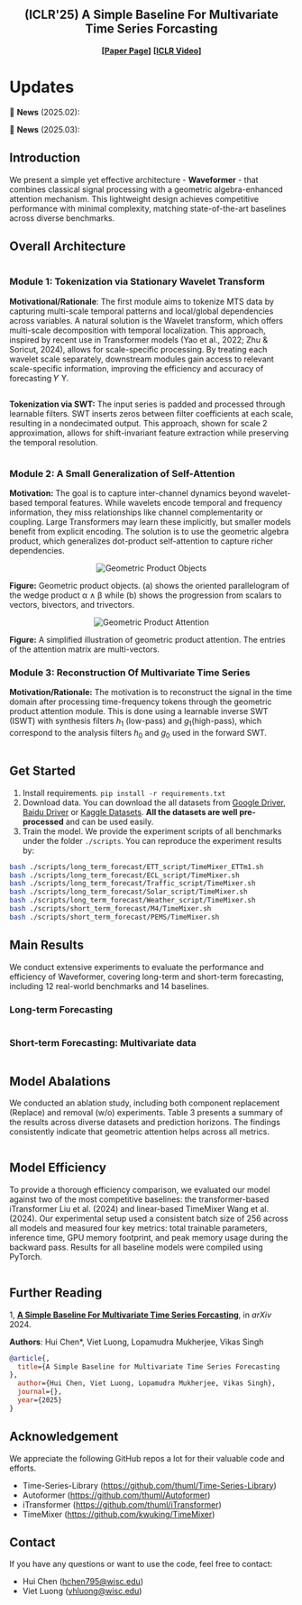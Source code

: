 <div align="center">
  <!-- <h1><b> Time-LLM </b></h1> -->
  <!-- <h2><b> Time-LLM </b></h2> -->
  <h2><b> (ICLR'25) A Simple Baseline For Multivariate Time Series Forcasting </b></h2>
</div>
<div align="center">

**[<a href="https://openreview.net/pdf?id=7oLshfEIC2">Paper Page</a>]**
**[<a href="https://iclr.cc/virtual/2024/poster/19347">ICLR Video</a>]**

</div>

# Updates

🚩 **News** (2025.02):

🚩 **News** (2025.03): 


## Introduction

We present a simple yet effective architecture - **Waveformer** - that combines classical signal processing with a geometric algebra-enhanced attention mechanism. This lightweight design achieves competitive performance with minimal complexity, matching state-of-the-art baselines across diverse benchmarks.

## Overall Architecture


<p align="center">
<img src="./figures/overall.png"  alt="" align=center />
</p>


### Module 1: Tokenization via Stationary Wavelet Transform
**Motivational/Rationale**: The first module aims to tokenize MTS data by capturing multi-scale temporal patterns and local/global dependencies across variables. A natural solution is the Wavelet transform, which offers multi-scale decomposition with temporal localization. This approach, inspired by recent use in Transformer models (Yao et al., 2022; Zhu & Soricut, 2024), allows for scale-specific processing. By treating each wavelet scale separately, downstream modules gain access to relevant scale-specific information, improving the efficiency and accuracy of forecasting 
𝑌
Y.

<p align="center">
<img src="./figures/module_1_1.png"  alt="" align=center />
</p>


**Tokenization via SWT:** The
input series is padded and processed
through learnable filters. SWT inserts zeros between filter coefficients
at each scale, resulting in a nondecimated output. This approach,
shown for scale 2 approximation, allows for shift-invariant feature extraction while preserving the temporal
resolution.
<p align="center">
<img src="./figures/module_1_2.png"  alt="" align=center />
</p>




### Module 2: A Small Generalization of Self-Attention

**Motivation:** The goal is to capture inter-channel dynamics beyond wavelet-based temporal features. While wavelets encode temporal and frequency information, they miss relationships like channel complementarity or coupling. Large Transformers may learn these implicitly, but smaller models benefit from explicit encoding. The solution is to use the geometric algebra product, which generalizes dot-product self-attention to capture richer dependencies.

<p align="center">
  <img src="./figures/module_2_1.png" alt="Geometric Product Objects" align="center" />
</p>

**Figure:** Geometric product objects. (a) shows the oriented parallelogram of the wedge product α ∧ β while (b) shows the progression from scalars to vectors, bivectors, and trivectors.

<p align="center">
  <img src="./figures/module_2_2.png" alt="Geometric Product Attention" align="center" />
</p>

**Figure:** A simplified illustration of geometric product attention. The entries of the attention matrix are multi-vectors.


### Module 3: Reconstruction Of Multivariate Time Series
**Motivation/Rationale:** The motivation is to reconstruct the signal in the time domain after processing time-frequency tokens through the geometric product attention module. This is done using a learnable inverse SWT (ISWT) with synthesis filters $h_1$ (low-pass) and $g_1$(high-pass), which correspond to the analysis filters $h_0$ and $g_0$ used in the forward SWT.

<p align="center">
<img src="./figures/module_3_1.png"  alt="" align=center />
</p>




## Get Started

1. Install requirements. ```pip install -r requirements.txt```
2. Download data. You can download the all datasets from [Google Driver](https://drive.google.com/u/0/uc?id=1NF7VEefXCmXuWNbnNe858WvQAkJ_7wuP&export=download), [Baidu Driver](https://pan.baidu.com/share/init?surl=r3KhGd0Q9PJIUZdfEYoymg&pwd=i9iy) or [Kaggle Datasets](https://www.kaggle.com/datasets/wentixiaogege/time-series-dataset). **All the datasets are well pre-processed** and can be used easily.
3. Train the model. We provide the experiment scripts of all benchmarks under the folder `./scripts`. You can reproduce the experiment results by:

```bash
bash ./scripts/long_term_forecast/ETT_script/TimeMixer_ETTm1.sh
bash ./scripts/long_term_forecast/ECL_script/TimeMixer.sh
bash ./scripts/long_term_forecast/Traffic_script/TimeMixer.sh
bash ./scripts/long_term_forecast/Solar_script/TimeMixer.sh
bash ./scripts/long_term_forecast/Weather_script/TimeMixer.sh
bash ./scripts/short_term_forecast/M4/TimeMixer.sh
bash ./scripts/short_term_forecast/PEMS/TimeMixer.sh
```

## Main Results
We conduct extensive experiments to evaluate the performance and efficiency of Waveformer, covering long-term and short-term forecasting, including 12 real-world benchmarks and 14 baselines.


### Long-term Forecasting

<p align="center">
<img src="./figures/long_term_forecasting.png"  alt="" align=center />
</p>

### Short-term Forecasting: Multivariate data

<p align="center">
<img src="./figures/short_term_forecasting.png"  alt="" align=center />
</p>




## Model Abalations

We conducted an ablation study, including both component replacement (Replace)
and removal (w/o) experiments. Table 3 presents a summary of the results across diverse datasets
and prediction horizons. The findings consistently indicate that geometric attention helps across all
metrics.

<p align="center">
<img src="./figures/ablation.png"  alt="" align=center />
</p>

## Model Efficiency
To provide a thorough efficiency comparison, we evaluated our model against two of the most competitive baselines: the transformer-based iTransformer Liu et al. (2024) and linear-based TimeMixer
Wang et al. (2024). Our experimental setup used a consistent batch size of 256 across all models
and measured four key metrics: total trainable parameters, inference time, GPU memory footprint,
and peak memory usage during the backward pass. Results for all baseline models were compiled
using PyTorch.

<p align="center">
<img src="./figures/efficiency.png"  alt="" align=center />
</p>




## Further Reading
1, [**A Simple Baseline For Multivariate Time Series Forcasting**](), in *arXiv* 2024.

**Authors**: Hui Chen*, Viet Luong, Lopamudra Mukherjee, Vikas Singh 

```bibtex
@article{,
  title={A Simple Baseline for Multivariate Time Series Forecasting
},
  author={Hui Chen, Viet Luong, Lopamudra Mukherjee, Vikas Singh},
  journal={},
  year={2025}
}
```

## Acknowledgement

We appreciate the following GitHub repos a lot for their valuable code and efforts.
- Time-Series-Library (https://github.com/thuml/Time-Series-Library)
- Autoformer (https://github.com/thuml/Autoformer)
- iTransformer (https://github.com/thuml/iTransformer)
- TimeMixer (https://github.com/kwuking/TimeMixer)

## Contact

If you have any questions or want to use the code, feel free to contact:
* Hui Chen (hchen795@wisc.edu)
* Viet Luong (vhluong@wisc.edu)
